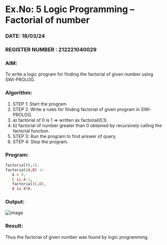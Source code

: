 # Ex.No: 5   Logic Programming – Factorial of number   
### DATE: 18/03/24                                                                            
### REGISTER NUMBER : 212221040029
### AIM: 
To  write  a logic program for finding the factorial of given number using SWI-PROLOG. 
### Algorithm:
1. STEP 1: Start the program
2. STEP 2:  Write a rules for finding factorial of given program in SWI-PROLOG.
3.   a)	factorial of 0 is 1 => written as factorial(0,1).
4.   b)	factorial of number greater than 0 obtained by recursively calling the factorial    function.
5. STEP 3: Run the program  to find answer of  query.
6. STEP 4: Stop the program.

### Program:
```prolog
factorial(0,1).
factorial(A,B) :-  
   A > 0, 
   C is A-1,
   factorial(C,D),
   B is A*D.
```



### Output:
![image](https://github.com/Bhargava-123/AI_Lab_2023-24/assets/85554376/d84d2906-9f63-4763-908c-980a3f6f2bc9)



### Result:
Thus the factorial of given number was found by logic programming. 
